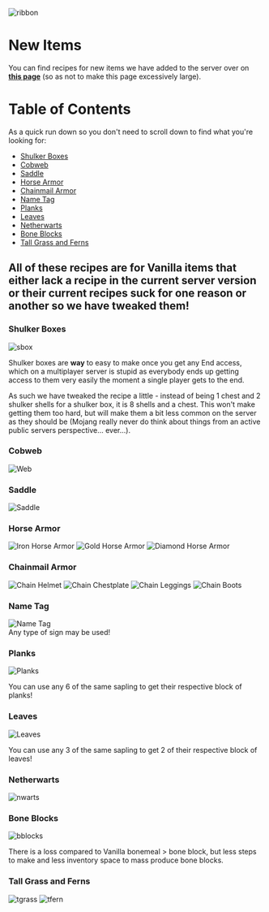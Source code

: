 ![ribbon](images/L-ribbon.png) 

# New Items
You can find recipes for new items we have added to the server over on **[this page](newcraft.md)** (so as not to make this page excessively large).


# Table of Contents
As a quick run down so you don't need to scroll down to find what you're looking for:
- [Shulker Boxes](#shulker-boxes)
- [Cobweb](#cobweb)
- [Saddle](#saddle)
- [Horse Armor](#horse-armor)
- [Chainmail Armor](#chainmail-armor)
- [Name Tag](#name-tag)
- [Planks](#planks)
- [Leaves](#leaves)
- [Netherwarts](#netherwarts)
- [Bone Blocks](#bone-blocks)
- [Tall Grass and Ferns](#tall-grass-and-fern)

## All of these recipes are for Vanilla items that either lack a recipe in the current server version or their current recipes suck for one reason or another so we have tweaked them!

### Shulker Boxes

![sbox](images/sbox.png)

Shulker boxes are **way** to easy to make once you get any End access, which on a multiplayer server is stupid as everybody ends up getting access to them very easily the moment a single player gets to the end.

As such we have tweaked the recipe a little - instead of being 1 chest and 2 shulker shells for a shulker box, it is 8 shells and a chest. This won't make getting them too hard, but will make them a bit less common on the server as they should be (Mojang really never do think about things from an active public servers perspective... ever...).

### Cobweb

![Web](images/cobweb.png)

### Saddle

![Saddle](images/saddle.png)

### Horse Armor

![Iron Horse Armor](images/iharmour.png)
![Gold Horse Armor](images/gharmour.png)
![Diamond Horse Armor](images/dharmour.png)

### Chainmail Armor

![Chain Helmet](images/chainhelmet.png)
![Chain Chestplate](images/chainchest.png)
![Chain Leggings](images/chainlegs.png)
![Chain Boots](images/chainboots.png)

### Name Tag

![Name Tag](images/nametag.png)<br>
Any type of sign may be used!

### Planks

![Planks](images/planks.png)

You can use any 6 of the same sapling to get their respective block of planks!

### Leaves

![Leaves](images/leaves.png)

You can use any 3 of the same sapling to get 2 of their respective block of leaves!

### Netherwarts

![nwarts](images/nwarts.png)

### Bone Blocks

![bblocks](images/bblocks.png)

There is a loss compared to Vanilla bonemeal > bone block, but less steps to make and less inventory space to mass produce bone blocks.

### Tall Grass and Ferns

![tgrass](images/tgrass.png)
![tfern](images/tfern.png)
